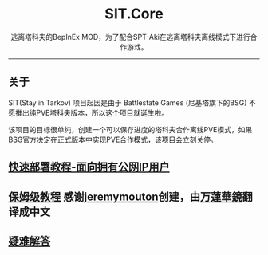 <div align=center style="text-align: center">
<h1 style="text-align: center"> SIT.Core </h1>
逃离塔科夫的BepInEx MOD，为了配合SPT-Aki在逃离塔科夫离线模式下进行合作游戏。
</div>

---

## 关于

SIT(Stay in Tarkov) 项目起因是由于 Battlestate Games (尼基塔旗下的BSG) 不愿推出纯PVE塔科夫版本，所以这个项目就诞生啦。

该项目的目标很单纯，创建一个可以保存进度的塔科夫合作离线PVE模式，如果BSG官方决定在正式版本中实现PVE合作模式，该项目会立刻关停。

## [快速部署教程-面向拥有公网IP用户](./Guides/通常部署方式-SETUP-STANDARD.md)

## [保姆级教程](./Guides/保姆级教程-Step-By-Step-Installation-Guide.md) 感谢[jeremymouton](https://github.com/jeremymouton)创建，由[万蓮華鏡](https://space.bilibili.com/32889242)翻译成中文

## [疑难解答](./疑难解答-FAQs.md)
